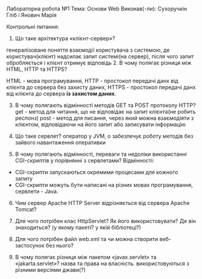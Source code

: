 Лабораторна робота №1
Тема: Основи Web
Виконав(-ли): Сухоручкін Гліб і Янович Марія

Контрольні питання:
1. Що таке архітектура «клієнт-сервер»?

генералізоване поняття взаємодії користувача з системою, де користувач(клієнт) надсилає запит системі(на сервер), після чого запит обробляється і клієнт отримує відповідь
2. В чому полягає різниця між HTML, HTTP та HTTPS?

HTML - мова програмування,
HTTP - простокол передачі данх від клієнта до сервера без захисту даних,
HTTPS - простокол передачі данх від клієнта до сервера **із захистом даних**.

3. В чому полягають відмінності методів GET та POST протоколу HTTP?
get - метод для читання, що не відповідає на запит клієнта(не робить респонз)
post - метод для писання, через який можна взаємодіяти з клієнтом, відповідаючи на його запит або записувати інформацію

4. Що таке сервлет?
оператор у JVM, о забезпечує роботу методів без зайвого навантаження оперативки

5. В чому полягають відмінності, переваги та недоліки використанні CGI-скриптів у порівнянні з сервлетами?
	Відмінності:
- CGI-скрипти запускаються окремими процесами для кожного запиту
- CGI-скрипти можуть бути написані на різних мовах програмування, сервлети - Java.

	
6. Чим сервер Apache HTTP Server відрізняється від сервера Apache Tomcat?


7. Для чого потрібен клас HttpServlet? Як його використовувати? Де він знаходиться? (у якому пакеті? у якій бібліотеці?)


8. Для чого потрібен файл web.xml та чи можна створити веб-застосунок без нього?


9. В чому полягає різниця між пакетом «javax.servlet» та «jakarta.servlet»?
назва та права на власність. використовуються з різними версіями джави(?)

